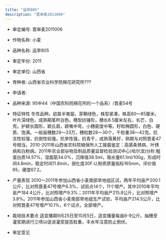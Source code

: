 ```yaml
---
title: "运旱805"
description: "晋审麦2011006"
---
```

* 审定编号:  晋审麦2011006

*  作物名称:  小麦

*  品种名称:  运旱805

*  审定年份:  2011

*  审定单位:  山西省

* 育种者:  山西省农业科学院棉花研究所???

*  申请者:  

*  品种来源:  95中44（中国农科院棉花所的一个品系）/晋麦54号

*  特征特性
冬性品种。幼苗半匍匐，芽鞘绿色，株型紧凑，株高80～85厘米，叶片深绿色，成熟期茎秆白色。穗型纺锤形，穗长8.5厘米左右，长芒、白壳。护颖长圆形，颖丘肩，颖嘴中弯，小穗密度中等。籽粒椭圆形，白色、硬质、饱满。一般亩穗数29～33万，穗粒数28～30个，千粒重38～42克。抗冻性较强，抗倒性较强，抗旱性强，抗青干，成熟落黄好，熟期与对照晋麦47号相当。2010-2011年山西省农科院植保所人工接菌鉴定：高感条锈病、叶锈病和白粉病。2011年农业部谷物及制品质量监督检验测试中心(哈尔滨)分析:粗蛋白质14.57%，湿面筋34.0%，沉降值38.5ml，吸水量61.1ml/100g，形成时间4.8min，稳定时间11.8min，弱化度30F.U,粉质质量指标165mm，评价值65，硬度67.2。

*  产量表现
2010～2011年参加山西省小麦南部旱地组区试，两年平均亩产200.1公斤，比对照晋麦47号增产6.3%，试验点14个，11个增产。其中2010年平均亩产184.4公斤，比对照增产9.3%；2011年平均亩产215.8公斤，比对照增产3.8%。2011年参加山西省小麦南部旱地组生产试验，平均亩产214.5公斤，比对照晋麦47号增产10.1%，6个试点，全部增产。

*  栽培技术要点
适宜播期9月25日至10月5日，适宜播量每亩8-9公斤。抽穗至灌浆期进行三喷以促进灌浆提高粒重，丰水年注意防止倒伏。

*  审定意见

